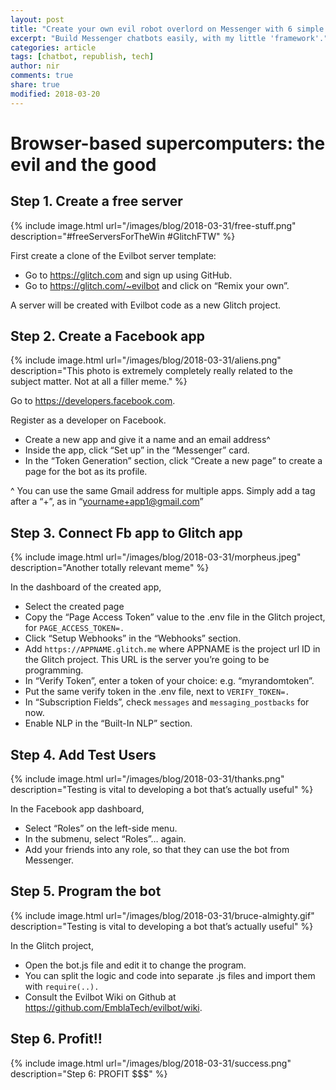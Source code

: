 ```yaml
---
layout: post
title: "Create your own evil robot overlord on Messenger with 6 simple steps"
excerpt: "Build Messenger chatbots easily, with my little 'framework'."
categories: article
tags: [chatbot, republish, tech]
author: nir
comments: true
share: true
modified: 2018-03-20
---
```


# Browser-based supercomputers: the evil and the good

## Step 1. Create a free server

{% include image.html url="/images/blog/2018-03-31/free-stuff.png" description="#freeServersForTheWin #GlitchFTW" %}

First create a clone of the Evilbot server template:

- Go to https://glitch.com and sign up using GitHub.
- Go to https://glitch.com/~evilbot and click on “Remix your own”.

A server will be created with Evilbot code as a new Glitch project.

## Step 2. Create a Facebook app

{% include image.html url="/images/blog/2018-03-31/aliens.png" description="This photo is extremely completely really related to the subject matter. Not at all a filler meme." %}

Go to https://developers.facebook.com.

Register as a developer on Facebook.

- Create a new app and give it a name and an email address^
- Inside the app, click “Set up” in the “Messenger” card.
- In the “Token Generation” section, click “Create a new page” to create a page for the bot as its profile.

^ You can use the same Gmail address for multiple apps. Simply add a tag after a “+”, as in “yourname+app1@gmail.com”

## Step 3. Connect Fb app to Glitch app

{% include image.html url="/images/blog/2018-03-31/morpheus.jpeg" description="Another totally relevant meme" %}

In the dashboard of the created app,

- Select the created page
- Copy the “Page Access Token” value to the .env file in the Glitch project, for `PAGE_ACCESS_TOKEN=.`
- Click “Setup Webhooks” in the “Webhooks” section.
- Add `https://APPNAME.glitch.me` where APPNAME is the project url ID in the Glitch project. This URL is the server you’re going to be programming.
- In “Verify Token”, enter a token of your choice: e.g. “myrandomtoken”.
- Put the same verify token in the .env file, next to `VERIFY_TOKEN=.`
- In “Subscription Fields”, check `messages` and `messaging_postbacks` for now.
- Enable NLP in the “Built-In NLP” section.

## Step 4. Add Test Users

{% include image.html url="/images/blog/2018-03-31/thanks.png" description="Testing is vital to developing a bot that’s actually useful" %}

In the Facebook app dashboard,

- Select “Roles” on the left-side menu.
- In the submenu, select “Roles”… again.
- Add your friends into any role, so that they can use the bot from Messenger.

## Step 5. Program the bot

{% include image.html url="/images/blog/2018-03-31/bruce-almighty.gif" description="Testing is vital to developing a bot that’s actually useful" %}

In the Glitch project,

- Open the bot.js file and edit it to change the program.
- You can split the logic and code into separate .js files and import them with `require(..).`
- Consult the Evilbot Wiki on Github at https://github.com/EmblaTech/evilbot/wiki.

## Step 6. Profit!!

{% include image.html url="/images/blog/2018-03-31/success.png" description="Step 6: PROFIT $$$" %}
